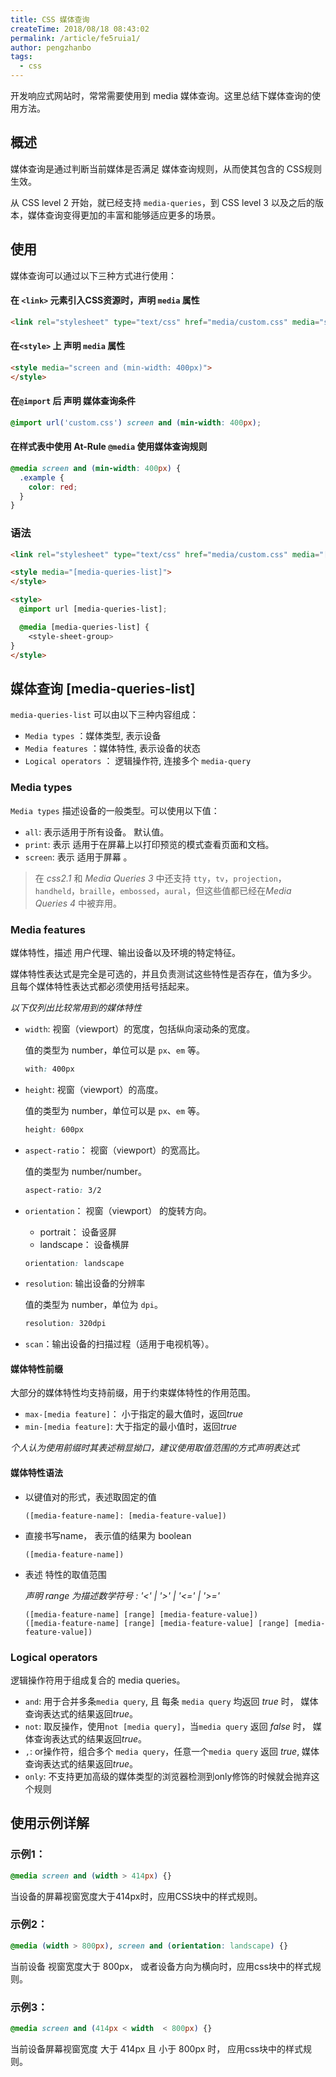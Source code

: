```yaml
---
title: CSS 媒体查询
createTime: 2018/08/18 08:43:02
permalink: /article/fe5ruia1/
author: pengzhanbo
tags: 
  - css
---
```


开发响应式网站时，常常需要使用到 media 媒体查询。这里总结下媒体查询的使用方法。

## 概述
媒体查询是通过判断当前媒体是否满足 媒体查询规则，从而使其包含的 CSS规则生效。

从 CSS level 2 开始，就已经支持 `media-queries`，到 CSS level 3 以及之后的版本，媒体查询变得更加的丰富和能够适应更多的场景。

## 使用

媒体查询可以通过以下三种方式进行使用：

#### 在 `<link>` 元素引入CSS资源时，声明 `media` 属性

``` html
<link rel="stylesheet" type="text/css" href="media/custom.css" media="screen and (min-width: 400px)">
```

#### 在`<style>` 上 声明 `media` 属性
``` html
<style media="screen and (min-width: 400px)">
</style>
```

#### 在`@import` 后 声明 媒体查询条件
``` css
@import url('custom.css') screen and (min-width: 400px);
```

#### 在样式表中使用 At-Rule `@media` 使用媒体查询规则
``` css
@media screen and (min-width: 400px) {
  .example {
    color: red;
  }
}
```

### 语法

``` html
<link rel="stylesheet" type="text/css" href="media/custom.css" media="[media-queries-list]">

<style media="[media-queries-list]">
</style>

<style>
  @import url [media-queries-list];

  @media [media-queries-list] {
    <style-sheet-group>
}
</style>
```

## 媒体查询 [media-queries-list]

`media-queries-list` 可以由以下三种内容组成：

- `Media types` ：媒体类型, 表示设备
- `Media features` ：媒体特性, 表示设备的状态
- `Logical operators` ： 逻辑操作符, 连接多个 `media-query`

### Media types

`Media types` 描述设备的一般类型。可以使用以下值：

- `all`: 表示适用于所有设备。 默认值。
- `print`: 表示 适用于在屏幕上以打印预览的模式查看页面和文档。
- `screen`: 表示 适用于屏幕 。

> 在 *css2.1* 和 *Media Queries 3* 中还支持 `tty`，`tv`，`projection`，`handheld`，`braille`，`embossed`，`aural`，但这些值都已经在*Media Queries 4* 中被弃用。

### Media features

媒体特性，描述 用户代理、输出设备以及环境的特定特征。

媒体特性表达式是完全是可选的，并且负责测试这些特性是否存在，值为多少。 且每个媒体特性表达式都必须使用括号括起来。

*以下仅列出比较常用到的媒体特性*

- `width`: 视窗（viewport）的宽度，包括纵向滚动条的宽度。
  
  值的类型为 number，单位可以是 `px`、`em` 等。
  ``` css
  with: 400px
  ```

- `height`: 视窗（viewport）的高度。
  
  值的类型为 number，单位可以是 `px`、`em` 等。
  ``` css
  height: 600px
  ```

- `aspect-ratio`： 视窗（viewport）的宽高比。
  
  值的类型为 number/number。
  ``` css
  aspect-ratio: 3/2
  ```

- `orientation`： 视窗（viewport） 的旋转方向。
  - portrait： 设备竖屏
  - landscape： 设备横屏
  ``` css
  orientation: landscape
  ```
- `resolution`: 输出设备的分辨率
  
  值的类型为 number，单位为 `dpi`。
  ``` css
  resolution: 320dpi
  ```

- `scan`：输出设备的扫描过程（适用于电视机等）。

#### 媒体特性前缀

大部分的媒体特性均支持前缀，用于约束媒体特性的作用范围。

- `max-[media feature]`： 小于指定的最大值时，返回*true*
- `min-[media feature]`: 大于指定的最小值时，返回*true*
  
*个人认为使用前缀时其表述稍显拗口，建议使用取值范围的方式声明表达式*

#### 媒体特性语法

- 以键值对的形式，表述取固定的值
  ````
  ([media-feature-name]: [media-feature-value])
  ````

- 直接书写name， 表示值的结果为 boolean
  ```
  ([media-feature-name])
  ```

- 表述 特性的取值范围
  
  *声明 range 为描述数学符号 :  '<' | '>' | '<=' | '>='*
  
  ```
  ([media-feature-name] [range] [media-feature-value])
  ([media-feature-name] [range] [media-feature-value] [range] [media-feature-value])
  ```


### Logical operators

逻辑操作符用于组成复合的 media queries。

- `and`: 用于合并多条`media query`, 且 每条 `media query` 均返回 *true* 时， 
  媒体查询表达式的结果返回*true*。
- `not`: 取反操作，使用`not [media query]`，当`media query` 返回 *false* 时， 
  媒体查询表达式的结果返回*true*。
- `,`: or操作符，组合多个 `media query`，任意一个`media query` 返回 *true*,
  媒体查询表达式的结果返回*true*。
- `only`: 不支持更加高级的媒体类型的浏览器检测到only修饰的时候就会抛弃这个规则



## 使用示例详解

### 示例1：
``` css
@media screen and (width > 414px) {}
```
当设备的屏幕视窗宽度大于414px时，应用CSS块中的样式规则。

### 示例2：
``` css
@media (width > 800px), screen and (orientation: landscape) {}
```
当前设备 视窗宽度大于 800px， 或者设备方向为横向时，应用css块中的样式规则。

### 示例3：
``` css
@media screen and (414px < width  < 800px) {}
```
当前设备屏幕视窗宽度 大于 414px 且 小于 800px 时， 应用css块中的样式规则。

